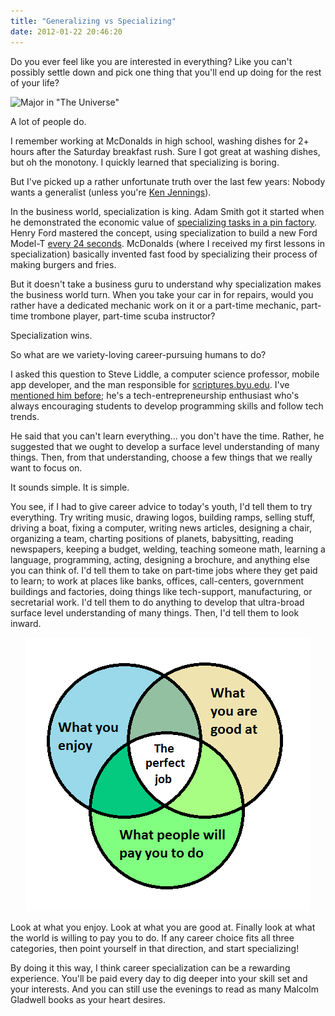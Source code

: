 ```yaml
---
title: "Generalizing vs Specializing"
date: 2012-01-22 20:46:20
---
```


Do you ever feel like you are interested in everything? Like you can't possibly settle down and pick one thing that you'll end up doing for the rest of your life?

<img alt="Major in &quot;The Universe&quot;" src="http://imgs.xkcd.com/comics/major_in_the_universe.png" style="width: 740px; height: 289px;" />

A lot of people do.

I remember working at McDonalds in high school, washing dishes for 2+ hours after the Saturday breakfast rush. Sure I got great at washing dishes, but oh the monotony. I quickly learned that specializing is boring.

But I've picked up a rather unfortunate truth over the last few years: Nobody wants a generalist (unless you're [Ken Jennings][1]).

[1]: http://en.wikipedia.org/wiki/Ken_Jennings

In the business world, specialization is king. Adam Smith got it started when he demonstrated the economic value of <a href="http://www.econlib.org/library/Smith/smWN1.html#B.I,%20Ch.1,%20Of%20the%20Division%20of%20Labor" target="_blank" title="On the Division of Labor">specializing tasks in a pin factory</a>. Henry Ford mastered the concept, using specialization to build a new Ford Model-T <a href="http://entrepreneurs.about.com/od/famousentrepreneurs/p/henryford.htm" target="_blank" title="Henry Ford Bio">every 24 seconds</a>. McDonalds (where I received my first lessons in specialization) basically invented fast food by specializing their process of making burgers and fries.

But it doesn't take a business guru to understand why specialization makes the business world turn. When you take your car in for repairs, would you rather have a dedicated mechanic work on it or a part-time mechanic, part-time trombone player, part-time scuba instructor?

Specialization wins.

So what are we variety-loving career-pursuing humans to do?

I asked this question to Steve Liddle, a computer science professor, mobile app developer, and the man responsible for <a href="http://scriptures.byu.edu/" target="_blank">scriptures.byu.edu</a>. I've <a href="http://bryanbraun.com/2011/09/21/the-future-is-mobile" target="_blank" title="The Future is Mobile">mentioned him before</a>; he's a tech-entrepreneurship enthusiast who's always encouraging students to develop programming skills and follow tech trends.

He said that you can't learn everything... you don't have the time. Rather, he suggested that we ought to develop a surface level understanding of many things. Then, from that understanding, choose a few things that we really want to focus on.

It sounds simple. It is simple.

You see, if I had to give career advice to today's youth, I'd tell them to try everything. Try writing music, drawing logos, building ramps, selling stuff, driving a boat, fixing a computer, writing news articles, designing a chair, organizing a team, charting positions of planets, babysitting, reading newspapers, keeping a budget, welding, teaching someone math, learning a language, programming, acting, designing a brochure, and anything else you can think of. I'd tell them to take on part-time jobs where they get paid to learn; to work at places like banks, offices, call-centers, government buildings and factories, doing things like tech-support, manufacturing, or secretarial work. I'd tell them to do anything to develop that ultra-broad surface level understanding of many things. Then, I'd tell them to look inward.

<p style="text-align: center;">
  <img alt="" src="/assets/images/the-perfect-job.png" />
</p>

Look at what you enjoy. Look at what you are good at. Finally look at what the world is willing to pay you to do. If any career choice fits all three categories, then point yourself in that direction, and start specializing!

By doing it this way, I think career specialization can be a rewarding experience. You'll be paid every day to dig deeper into your skill set and your interests. And you can still use the evenings to read as many Malcolm Gladwell books as your heart desires.
